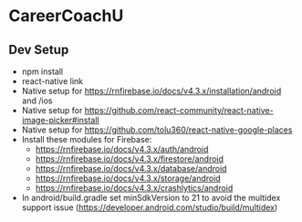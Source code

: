 # CareerCoachU

## Dev Setup

- npm install
- react-native link
- Native setup for https://rnfirebase.io/docs/v4.3.x/installation/android and /ios
- Native setup for https://github.com/react-community/react-native-image-picker#install
- Native setup for https://github.com/tolu360/react-native-google-places
- Install these modules for Firebase:
  - https://rnfirebase.io/docs/v4.3.x/auth/android
  - https://rnfirebase.io/docs/v4.3.x/firestore/android
  - https://rnfirebase.io/docs/v4.3.x/database/android
  - https://rnfirebase.io/docs/v4.3.x/storage/android
  - https://rnfirebase.io/docs/v4.3.x/crashlytics/android
- In android/build.gradle set minSdkVersion to 21 to avoid the multidex support issue (https://developer.android.com/studio/build/multidex)
